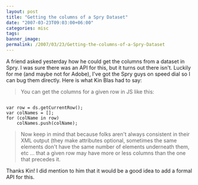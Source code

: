 ```yaml
---
layout: post
title: "Getting the columns of a Spry Dataset"
date: "2007-03-23T09:03:00+06:00"
categories: misc 
tags: 
banner_image: 
permalink: /2007/03/23/Getting-the-columns-of-a-Spry-Dataset
---
```


A friend asked yesterday how he could get the columns from a dataset in Spry. I was sure there was an API for this, but it turns out there isn't. Luckily for me (and maybe not for Adobe), I've got the Spry guys on speed dial so I can bug them directly. Here is what Kin Blas had to say:
<!--more-->
<blockquote>
You can get the columns for a given row in JS like this:
</blockquote>

<code>
var row = ds.getCurrentRow();
var colNames = [];
for (colName in row)
	colNames.push(colName);
</code>

<blockquote>
Now keep in mind that because folks aren't always consistent in their XML output (they make attributes optional, sometimes the same elements don't have the same number of elements underneath them, etc ... that a given row may have more or less columns than the one that precedes it.
</blockquote>

Thanks Kin! I did mention to him that it would be a good idea to add a formal API for this.